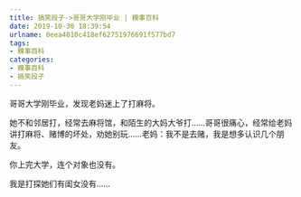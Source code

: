 ```yaml
---
title: 搞笑段子->哥哥大学刚毕业 | 糗事百科
date: 2019-10-30 18:39:54
urlname: 0eea4010c418ef62751976691f577bd7
tags: 
- 糗事百科
categories:
- 糗事百科
- 搞笑段子
---
```

哥哥大学刚毕业，发现老妈迷上了打麻将。

她不和邻居打，经常去麻将馆，和陌生的大妈大爷打……哥哥很痛心，经常给老妈讲打麻将、赌博的坏处，劝她别玩……老妈：我不是去赌，我是想多认识几个朋友。

你上完大学，连个对象也没有。

我是打探她们有闺女没有……


